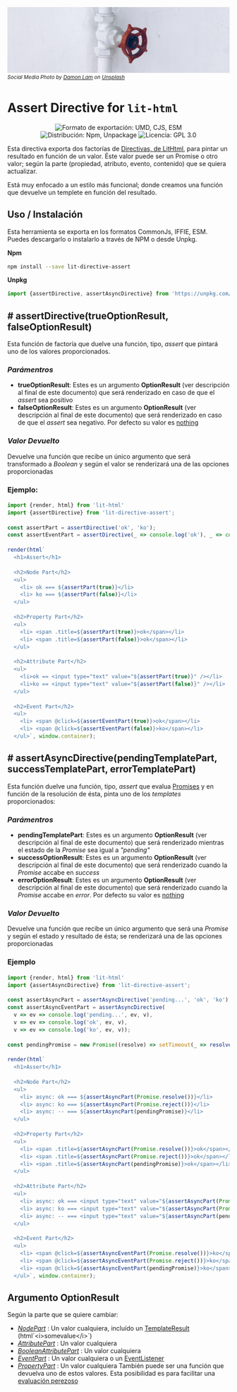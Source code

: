 ![Tree](./header.png)
<sup>_Social Media Photo by [Damon Lam](https://unsplash.com/@dayday95) on [Unsplash](https://unsplash.com/photos/Md9UK7frBv0)_</sup>

# Assert Directive for `lit-html`

<p align="center">
  <img alt="Formato de exportación: UMD, CJS, ESM" src="https://img.shields.io/badge/fomat-umd%20cjs%20esm-yellowgreen" />
  <img alt="Distribución: Npm, Unpackage" src="https://img.shields.io/badge/%F0%9F%93%A6-npm%20unpk-yellowgreen" />
  <img alt="Licencia: GPL 3.0" src="https://img.shields.io/badge/GPL 3.0-license-yellowgreen" />
</p>

Esta directiva exporta dos factorías de [Directivas, de LitHtml,](https://lit-html.polymer-project.org/guide/creating-directives) para pintar un resultado en función de un valor. Éste valor puede ser un Promise o otro valor; según la parte (propiedad, atributo, evento, contenido) que se quiera actualizar.

Está muy enfocado a un estilo más funcional; donde creamos una función que devuelve un templete en función del resultado.

## Uso / Instalación

Esta herramienta se exporta en los formatos CommonJs, IFFIE, ESM. Puedes descargarlo o instalarlo a través de NPM o desde Unpkg.

**Npm**
```sh
npm install --save lit-directive-assert
```

**Unpkg**
```javascript
import {assertDirective, assertAsyncDirective} from 'https://unpkg.com/lit-directive-assert?module'
```

## # assertDirective(trueOptionResult, falseOptionResult)

Esta función de factoría que duelve una función, tipo, _assert_ que pintará uno de los valores proporcionados.

### _Parámentros_
* **trueOptionResult**: Estes es un argumento **OptionResult** (ver descripción al final de este documento) que será renderizado en caso de que el *assert* sea positivo
* **falseOptionResult**: Estes es un argumento **OptionResult** (ver descripción al final de este documento) que será renderizado en caso de que el *assert* sea negativo. Por defecto su valor es [nothing](https://lit-html.polymer-project.org/api/modules/_lit_html_.html#nothing)

### _Valor Devuelto_
Devuelve una función que recibe un único argumento que será transformado a *Boolean* y según el valor se renderizará una de las opciones proporcionadas

### Ejemplo:

```javascript
import {render, html} from 'lit-html'
import {assertDirective} from 'lit-directive-assert';

const assertPart = assertDirective('ok', 'ko');
const assertEventPart = assertDirective(_ => console.log('ok'), _ => console.log('ko'));

render(html`
  <h1>Assert</h1>

  <h2>Node Part</h2>
  <ul>
    <li> ok === ${assertPart(true)}</li>
    <li> ko === ${assertPart(false)}</li>
  </ul>

  <h2>Property Part</h2>
  <ul>
    <li> <span .title=${assertPart(true)}>ok</span></li>
    <li> <span .title=${assertPart(false)}>ok</span></li>
  </ul>
  
  <h2>Attribute Part</h2>
  <ul>
    <li>ok == <input type="text" value="${assertPart(true)}" /></li>
    <li>ko == <input type="text" value="${assertPart(false)}" /></li>
  </ul>

  <h2>Event Part</h2>
  <ul>
    <li> <span @click=${assertEventPart(true)}>ok</span></li>
    <li> <span @click=${assertEventPart(false)}>ko</span></li>
  </ul>`, window.container);
```

## # assertAsyncDirective(pendingTemplatePart, successTemplatePart, errorTemplatePart)

Esta función duelve una función, tipo, _assert_ que evalua [Promises]() y en función de la resolución de ésta, pinta uno de los _templates_ proporcionados:


### _Parámentros_
* **pendingTemplatePart**:  Estes es un argumento **OptionResult** (ver descripción al final de este documento) que será renderizado mientras el estado de la _Promise_ sea igual a _"pending"_
* **successOptionResult**: Estes es un argumento **OptionResult** (ver descripción al final de este documento) que será renderizado cuando la _Promise_ accabe en _success_
* **errorOptionResult**: Estes es un argumento **OptionResult** (ver descripción al final de este documento) que será renderizado cuando la _Promise_ accabe en _error_. Por defecto su valor es [nothing](https://lit-html.polymer-project.org/api/modules/_lit_html_.html#nothing)

### _Valor Devuelto_
Devuelve una función que recibe un único argumento que será una _Promise_ y según el estado y resultado de ésta; se renderizará una de las opciones proporcionadas

### Ejemplo
```javascript
import {render, html} from 'lit-html'
import {assertAsyncDirective} from 'lit-directive-assert';

const assertAsyncPart = assertAsyncDirective('pending...', 'ok', 'ko');
const assertAsyncEventPart = assertAsyncDirective(
  v => ev => console.log('pending...', ev, v), 
  v => ev => console.log('ok', ev, v), 
  v => ev => console.log('ko', ev, v));

const pendingPromise = new Promise((resolve) => setTimeout(_ => resolve(), 3000));

render(html`
  <h1>Assert</h1>

  <h2>Node Part</h2>
  <ul>
    <li> async: ok === ${assertAsyncPart(Promise.resolve())}</li>
    <li> async: ko === ${assertAsyncPart(Promise.reject())}</li>
    <li> async: -- === ${assertAsyncPart(pendingPromise)}</li>
  </ul>
  
  <h2>Property Part</h2>
  <ul>
    <li> <span .title=${assertAsyncPart(Promise.resolve())}>ok</span></li>
    <li> <span .title=${assertAsyncPart(Promise.reject())}>ok</span></li>
    <li> <span .title=${assertAsyncPart(pendingPromise)}>ok</span></li>
  </ul>

  <h2>Attribute Part</h2>
  <ul>
    <li> async: ok === <input type="text" value="${assertAsyncPart(Promise.resolve())}" /></li>
    <li> async: ko === <input type="text" value="${assertAsyncPart(Promise.reject())}" /></li>
    <li> async: -- === <input type="text" value="${assertAsyncPart(pendingPromise)}" /></li>
  </ul>
  
  <h2>Event Part</h2>
  <ul>
    <li> <span @click=${assertAsyncEventPart(Promise.resolve())}>ko</span></li>
    <li> <span @click=${assertAsyncEventPart(Promise.reject())}>ko</span></li>
    <li> <span @click=${assertAsyncEventPart(pendingPromise)}>ko</span></li>
  </ul>`, window.container);
```

## Argumento OptionResult
Según la parte que se quiere cambiar:
  * [*NodePart*](https://lit-html.polymer-project.org/api/classes/_lit_html_.nodepart.html) : Un valor cualquiera, incluído un [TemplateResult](https://lit-html.polymer-project.org/api/classes/_lit_html_.templateresult.html) (html\`\<i\>somevalue\</i\>\`)
  * [*AttributePart*](https://lit-html.polymer-project.org/api/classes/_lit_html_.attributepart.html) : Un valor cualquiera
  * [*BooleanAttributePart*](https://lit-html.polymer-project.org/api/classes/_lit_html_.booleanattributepart.html) : Un valor cualquiera
  * [*EventPart*](https://lit-html.polymer-project.org/api/classes/_lit_html_.eventpart.html) : Un valor cualquiera o un [EventListener](https://developer.mozilla.org/en-US/docs/Web/API/EventListener)
  * [*PropertyPart*](https://lit-html.polymer-project.org/api/classes/_lit_html_.propertypart.html) : Un valor cualquiera
  También puede ser una función que devuelva uno de estos valores. Esta posibilidad es para facilitar una [evaluación perezoso](https://es.wikipedia.org/wiki/Evaluaci%C3%B3n_perezosa)
